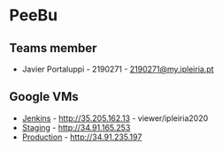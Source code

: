# PeeBu

## Teams member

- Javier Portaluppi - 2190271 - 2190271@my.ipleiria.pt

## Google VMs

- [Jenkins](http://35.205.162.13) - http://35.205.162.13 - viewer/ipleiria2020
- [Staging](http://34.91.165.253) - http://34.91.165.253
- [Production](http://34.91.235.197) - http://34.91.235.197
